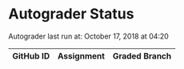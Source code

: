 # Autograder Status
Autograder last run at: October 17, 2018 at 04:20

| GitHub ID | Assignment | Graded Branch |
|-----------|------------|---------------|
